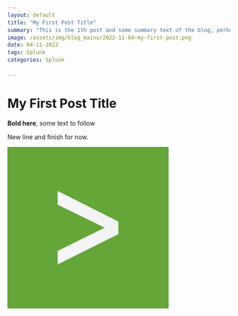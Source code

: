 ```yaml
---
layout: default
title: "My First Post Title"
summary: "This is the 1th post and some summary text of the blog, perhaps the copy paste from the first paragraph with ..."
image: /assets/img/blog_mains/2022-11-04-my-first-post.png
date: 04-11-2022
tags: Splunk
categories: Splunk

---
```


# My First Post Title

**Bold here**, some text to follow

New line and finish for now.

![FIRST IMG ON FIRST POST](/assets/img/blog_mains/2022-11-04-my-first-post.png)